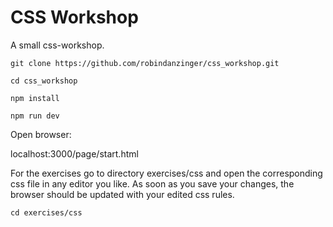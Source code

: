 # CSS Workshop
A small css-workshop.

```
git clone https://github.com/robindanzinger/css_workshop.git

cd css_workshop

npm install

npm run dev
```

Open browser:

localhost:3000/page/start.html

For the exercises go to directory exercises/css and open the corresponding css file in any editor you like. As soon as you save your changes, the browser should be updated with your edited css rules.
```
cd exercises/css
```
